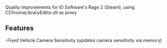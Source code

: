 Quality improvements for ID Software's Rage 2 (Steam), using CChromaLibraryEditor.dll as proxy

## Features
-Fixed Vehicle Camera Sensitivity (updates camera sensitivity via memory)
